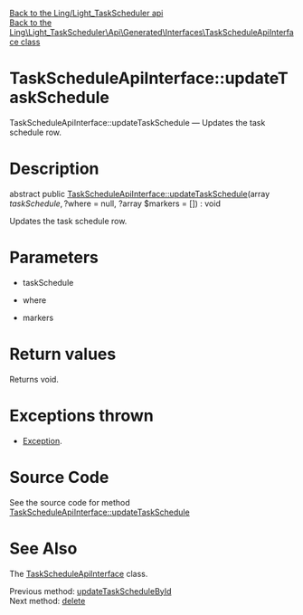 [Back to the Ling/Light_TaskScheduler api](https://github.com/lingtalfi/Light_TaskScheduler/blob/master/doc/api/Ling/Light_TaskScheduler.md)<br>
[Back to the Ling\Light_TaskScheduler\Api\Generated\Interfaces\TaskScheduleApiInterface class](https://github.com/lingtalfi/Light_TaskScheduler/blob/master/doc/api/Ling/Light_TaskScheduler/Api/Generated/Interfaces/TaskScheduleApiInterface.md)


TaskScheduleApiInterface::updateTaskSchedule
================



TaskScheduleApiInterface::updateTaskSchedule — Updates the task schedule row.




Description
================


abstract public [TaskScheduleApiInterface::updateTaskSchedule](https://github.com/lingtalfi/Light_TaskScheduler/blob/master/doc/api/Ling/Light_TaskScheduler/Api/Generated/Interfaces/TaskScheduleApiInterface/updateTaskSchedule.md)(array $taskSchedule, ?$where = null, ?array $markers = []) : void




Updates the task schedule row.




Parameters
================


- taskSchedule

    

- where

    

- markers

    


Return values
================

Returns void.


Exceptions thrown
================

- [Exception](http://php.net/manual/en/class.exception.php).&nbsp;







Source Code
===========
See the source code for method [TaskScheduleApiInterface::updateTaskSchedule](https://github.com/lingtalfi/Light_TaskScheduler/blob/master/Api/Generated/Interfaces/TaskScheduleApiInterface.php#L216-L216)


See Also
================

The [TaskScheduleApiInterface](https://github.com/lingtalfi/Light_TaskScheduler/blob/master/doc/api/Ling/Light_TaskScheduler/Api/Generated/Interfaces/TaskScheduleApiInterface.md) class.

Previous method: [updateTaskScheduleById](https://github.com/lingtalfi/Light_TaskScheduler/blob/master/doc/api/Ling/Light_TaskScheduler/Api/Generated/Interfaces/TaskScheduleApiInterface/updateTaskScheduleById.md)<br>Next method: [delete](https://github.com/lingtalfi/Light_TaskScheduler/blob/master/doc/api/Ling/Light_TaskScheduler/Api/Generated/Interfaces/TaskScheduleApiInterface/delete.md)<br>

